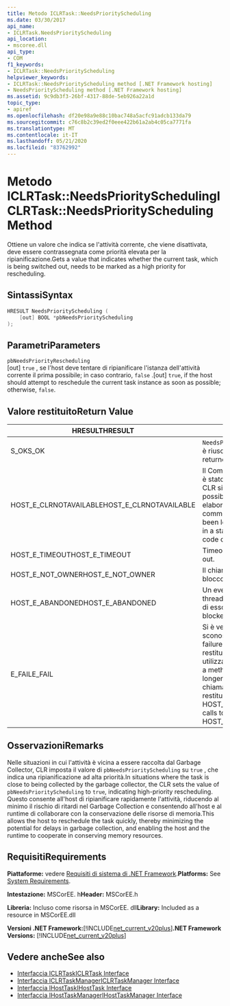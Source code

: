 ```yaml
---
title: Metodo ICLRTask::NeedsPriorityScheduling
ms.date: 03/30/2017
api_name:
- ICLRTask.NeedsPriorityScheduling
api_location:
- mscoree.dll
api_type:
- COM
f1_keywords:
- ICLRTask::NeedsPriorityScheduling
helpviewer_keywords:
- ICLRTask::NeedsPriorityScheduling method [.NET Framework hosting]
- NeedsPriorityScheduling method [.NET Framework hosting]
ms.assetid: 9c9db3f3-26bf-4317-88de-5eb926a22a1d
topic_type:
- apiref
ms.openlocfilehash: df20e98a9e88c10bac748a5acfc91adcb133da79
ms.sourcegitcommit: c76c8b2c39ed2f0eee422b61a2ab4c05ca7771fa
ms.translationtype: MT
ms.contentlocale: it-IT
ms.lasthandoff: 05/21/2020
ms.locfileid: "83762992"
---
```

# <a name="iclrtaskneedspriorityscheduling-method"></a><span data-ttu-id="dd419-102">Metodo ICLRTask::NeedsPriorityScheduling</span><span class="sxs-lookup"><span data-stu-id="dd419-102">ICLRTask::NeedsPriorityScheduling Method</span></span>
<span data-ttu-id="dd419-103">Ottiene un valore che indica se l'attività corrente, che viene disattivata, deve essere contrassegnata come priorità elevata per la ripianificazione.</span><span class="sxs-lookup"><span data-stu-id="dd419-103">Gets a value that indicates whether the current task, which is being switched out, needs to be marked as a high priority for rescheduling.</span></span>  
  
## <a name="syntax"></a><span data-ttu-id="dd419-104">Sintassi</span><span class="sxs-lookup"><span data-stu-id="dd419-104">Syntax</span></span>  
  
```cpp  
HRESULT NeedsPriorityScheduling (  
    [out] BOOL *pbNeedsPriorityScheduling  
);  
```  
  
## <a name="parameters"></a><span data-ttu-id="dd419-105">Parametri</span><span class="sxs-lookup"><span data-stu-id="dd419-105">Parameters</span></span>  
 `pbNeedsPriorityRescheduling`  
 <span data-ttu-id="dd419-106">[out] `true` , se l'host deve tentare di ripianificare l'istanza dell'attività corrente il prima possibile; in caso contrario, `false` .</span><span class="sxs-lookup"><span data-stu-id="dd419-106">[out] `true`, if the host should attempt to reschedule the current task instance as soon as possible; otherwise, `false`.</span></span>  
  
## <a name="return-value"></a><span data-ttu-id="dd419-107">Valore restituito</span><span class="sxs-lookup"><span data-stu-id="dd419-107">Return Value</span></span>  
  
|<span data-ttu-id="dd419-108">HRESULT</span><span class="sxs-lookup"><span data-stu-id="dd419-108">HRESULT</span></span>|<span data-ttu-id="dd419-109">Descrizione</span><span class="sxs-lookup"><span data-stu-id="dd419-109">Description</span></span>|  
|-------------|-----------------|  
|<span data-ttu-id="dd419-110">S_OK</span><span class="sxs-lookup"><span data-stu-id="dd419-110">S_OK</span></span>|<span data-ttu-id="dd419-111">`NeedsPriorityRescheduling`la restituzione è riuscita.</span><span class="sxs-lookup"><span data-stu-id="dd419-111">`NeedsPriorityRescheduling` returned successfully.</span></span>|  
|<span data-ttu-id="dd419-112">HOST_E_CLRNOTAVAILABLE</span><span class="sxs-lookup"><span data-stu-id="dd419-112">HOST_E_CLRNOTAVAILABLE</span></span>|<span data-ttu-id="dd419-113">Il Common Language Runtime (CLR) non è stato caricato in un processo oppure CLR si trova in uno stato in cui non è possibile eseguire codice gestito o elaborare la chiamata correttamente.</span><span class="sxs-lookup"><span data-stu-id="dd419-113">The common language runtime (CLR) has not been loaded into a process, or the CLR is in a state in which it cannot run managed code or process the call successfully.</span></span>|  
|<span data-ttu-id="dd419-114">HOST_E_TIMEOUT</span><span class="sxs-lookup"><span data-stu-id="dd419-114">HOST_E_TIMEOUT</span></span>|<span data-ttu-id="dd419-115">Timeout della chiamata.</span><span class="sxs-lookup"><span data-stu-id="dd419-115">The call timed out.</span></span>|  
|<span data-ttu-id="dd419-116">HOST_E_NOT_OWNER</span><span class="sxs-lookup"><span data-stu-id="dd419-116">HOST_E_NOT_OWNER</span></span>|<span data-ttu-id="dd419-117">Il chiamante non è il proprietario del blocco.</span><span class="sxs-lookup"><span data-stu-id="dd419-117">The caller does not own the lock.</span></span>|  
|<span data-ttu-id="dd419-118">HOST_E_ABANDONED</span><span class="sxs-lookup"><span data-stu-id="dd419-118">HOST_E_ABANDONED</span></span>|<span data-ttu-id="dd419-119">Un evento è stato annullato mentre un thread bloccato o Fiber era in attesa su di esso.</span><span class="sxs-lookup"><span data-stu-id="dd419-119">An event was canceled while a blocked thread or fiber was waiting on it.</span></span>|  
|<span data-ttu-id="dd419-120">E_FAIL</span><span class="sxs-lookup"><span data-stu-id="dd419-120">E_FAIL</span></span>|<span data-ttu-id="dd419-121">Si è verificato un errore irreversibile sconosciuto.</span><span class="sxs-lookup"><span data-stu-id="dd419-121">An unknown catastrophic failure occurred.</span></span> <span data-ttu-id="dd419-122">Quando un metodo restituisce E_FAIL, CLR non è più utilizzabile all'interno del processo.</span><span class="sxs-lookup"><span data-stu-id="dd419-122">When a method returns E_FAIL, the CLR is no longer usable within the process.</span></span> <span data-ttu-id="dd419-123">Le chiamate successive ai metodi di hosting restituiscono HOST_E_CLRNOTAVAILABLE.</span><span class="sxs-lookup"><span data-stu-id="dd419-123">Subsequent calls to hosting methods return HOST_E_CLRNOTAVAILABLE.</span></span>|  
  
## <a name="remarks"></a><span data-ttu-id="dd419-124">Osservazioni</span><span class="sxs-lookup"><span data-stu-id="dd419-124">Remarks</span></span>  
 <span data-ttu-id="dd419-125">Nelle situazioni in cui l'attività è vicina a essere raccolta dal Garbage Collector, CLR imposta il valore di `pbNeedsPriorityScheduling` su `true` , che indica una ripianificazione ad alta priorità.</span><span class="sxs-lookup"><span data-stu-id="dd419-125">In situations where the task is close to being collected by the garbage collector, the CLR sets the value of `pbNeedsPriorityScheduling` to `true`, indicating high-priority rescheduling.</span></span> <span data-ttu-id="dd419-126">Questo consente all'host di ripianificare rapidamente l'attività, riducendo al minimo il rischio di ritardi nel Garbage Collection e consentendo all'host e al runtime di collaborare con la conservazione delle risorse di memoria.</span><span class="sxs-lookup"><span data-stu-id="dd419-126">This allows the host to reschedule the task quickly, thereby minimizing the potential for delays in garbage collection, and enabling the host and the runtime to cooperate in conserving memory resources.</span></span>  
  
## <a name="requirements"></a><span data-ttu-id="dd419-127">Requisiti</span><span class="sxs-lookup"><span data-stu-id="dd419-127">Requirements</span></span>  
 <span data-ttu-id="dd419-128">**Piattaforme:** vedere [Requisiti di sistema di .NET Framework](../../get-started/system-requirements.md).</span><span class="sxs-lookup"><span data-stu-id="dd419-128">**Platforms:** See [System Requirements](../../get-started/system-requirements.md).</span></span>  
  
 <span data-ttu-id="dd419-129">**Intestazione:** MSCorEE. h</span><span class="sxs-lookup"><span data-stu-id="dd419-129">**Header:** MSCorEE.h</span></span>  
  
 <span data-ttu-id="dd419-130">**Libreria:** Incluso come risorsa in MSCorEE. dll</span><span class="sxs-lookup"><span data-stu-id="dd419-130">**Library:** Included as a resource in MSCorEE.dll</span></span>  
  
 <span data-ttu-id="dd419-131">**Versioni .NET Framework:**[!INCLUDE[net_current_v20plus](../../../../includes/net-current-v20plus-md.md)]</span><span class="sxs-lookup"><span data-stu-id="dd419-131">**.NET Framework Versions:** [!INCLUDE[net_current_v20plus](../../../../includes/net-current-v20plus-md.md)]</span></span>  
  
## <a name="see-also"></a><span data-ttu-id="dd419-132">Vedere anche</span><span class="sxs-lookup"><span data-stu-id="dd419-132">See also</span></span>

- [<span data-ttu-id="dd419-133">Interfaccia ICLRTask</span><span class="sxs-lookup"><span data-stu-id="dd419-133">ICLRTask Interface</span></span>](iclrtask-interface.md)
- [<span data-ttu-id="dd419-134">Interfaccia ICLRTaskManager</span><span class="sxs-lookup"><span data-stu-id="dd419-134">ICLRTaskManager Interface</span></span>](iclrtaskmanager-interface.md)
- [<span data-ttu-id="dd419-135">Interfaccia IHostTask</span><span class="sxs-lookup"><span data-stu-id="dd419-135">IHostTask Interface</span></span>](ihosttask-interface.md)
- [<span data-ttu-id="dd419-136">Interfaccia IHostTaskManager</span><span class="sxs-lookup"><span data-stu-id="dd419-136">IHostTaskManager Interface</span></span>](ihosttaskmanager-interface.md)

